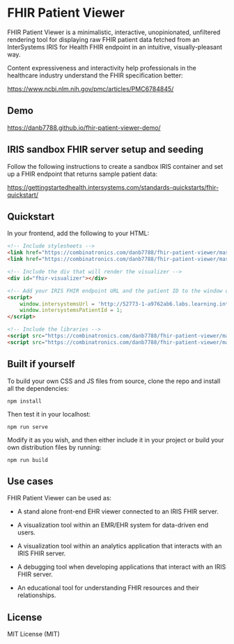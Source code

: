 # FHIR Patient Viewer

FHIR Patient Viewer is a minimalistic, interactive, unopinionated, unfiltered rendering 
tool for displaying raw FHIR patient data fetched from an InterSystems IRIS for Health FHIR endpoint
in an intuitive, visually-pleasant way.

Content expressiveness and interactivity help professionals in the healthcare 
industry understand the FHIR specification better:

https://www.ncbi.nlm.nih.gov/pmc/articles/PMC6784845/

## Demo

https://danb7788.github.io/fhir-patient-viewer-demo/

## IRIS sandbox FHIR server setup and seeding

Follow the following instructions to create a sandbox IRIS container and set up
a FHIR endpoint that returns sample patient data:

https://gettingstartedhealth.intersystems.com/standards-quickstarts/fhir-quickstart/

## Quickstart
In your frontend, add the following to your HTML:
```html
<!-- Include stylesheets -->
<link href="https://combinatronics.com/danb7788/fhir-patient-viewer/master/dist/css/fhir-patient-viewer-dependencies.css" rel="stylesheet" />
<link href="https://combinatronics.com/danb7788/fhir-patient-viewer/master/dist/css/fhir-patient-viewer.css" rel="stylesheet" />

<!-- Include the div that will render the visualizer -->
<div id="fhir-visualizer"></div>

<!-- Add your IRIS FHIR endpoint URL and the patient ID to the window object -->
<script>
    window.intersystemsUrl = 'http://52773-1-a9762ab6.labs.learning.intersystems.com/csp/healthshare/fhirserver/fhir/r4/';
    window.intersystemsPatientId = 1;
</script>

<!-- Include the libraries -->
<script src="https://combinatronics.com/danb7788/fhir-patient-viewer/master/dist/js/fhir-patient-viewer-dependencies.js"></script>
<script src="https://combinatronics.com/danb7788/fhir-patient-viewer/master/dist/js/fhir-patient-viewer.js"></script>
```

## Built if yourself
To build your own CSS and JS files from source, clone the repo and install all the dependencies:
```
npm install
```
Then test it in your localhost:
```
npm run serve
```
Modify it as you wish, and then either include it in your project or build your own distribution files by running:
```
npm run build
```

## Use cases

FHIR Patient Viewer can be used as:

* A stand alone front-end EHR viewer connected to an IRIS FHIR server.

* A visualization tool within an EMR/EHR system for data-driven end users.

* A visualization tool within an analytics application that interacts with an IRIS FHIR server.

* A debugging tool when developing applications that interact with an IRIS FHIR server.

* An educational tool for understanding FHIR resources and their relationships.

## License

MIT License (MIT)
